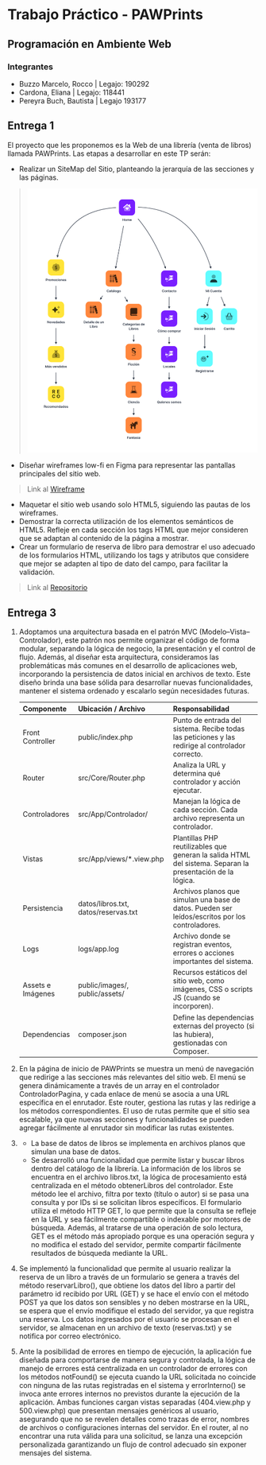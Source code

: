 # Trabajo Práctico - PAWPrints

## Programación en Ambiente Web

### **Integrantes**

- Buzzo Marcelo, Rocco   |   Legajo: 190292
- Cardona, Eliana        |   Legajo: 118441
- Pereyra Buch, Bautista |   Legajo 193177

## Entrega 1

El proyecto que les proponemos es la Web de una librería (venta de libros) llamada PAWPrints. Las etapas a desarrollar en este TP serán:

- Realizar un SiteMap del Sitio, planteando la jerarquía de las secciones y las páginas.

> ![alt text](/home/images/pawprints-sitemap.png)

- Diseñar wireframes low-fi en Figma para representar las pantallas principales del sitio web.

> Link al [Wireframe](https://www.figma.com/design/iVTO3usGiNgsAN9lrRd9ko/TP1-PAW?node-id=0-1&p=f&t=Weh9avHT0X2SWn6c-0)

- Maquetar el sitio web usando solo HTML5, siguiendo las pautas de los wireframes.
- Demostrar la correcta utilización de los elementos semánticos de HTML5. Refleje en cada sección los tags HTML que mejor consideren que se adaptan al contenido de la página a mostrar.
- Crear un formulario de reserva de libro para demostrar el uso adecuado de los formularios HTML, utilizando los tags y atributos que considere que mejor se adapten al tipo de dato del campo, para facilitar la validación.

> Link al [Repositorio](https://github.com/roccobuzzomarcelo/PAW-2025-TPS/tree/main/home)

## Entrega 3

1) Adoptamos una arquitectura basada en el patrón MVC (Modelo–Vista–Controlador), este patrón nos permite organizar el código de forma modular, separando la lógica de negocio, la presentación y el control de flujo. Además, al diseñar esta arquitectura, consideramos las problemáticas más comunes en el desarrollo de aplicaciones web, incorporando la persistencia de datos inicial en archivos de texto. Este diseño brinda una base sólida para desarrollar nuevas funcionalidades, mantener el sistema ordenado y escalarlo según necesidades futuras.

    | **Componente**     | **Ubicación / Archivo**                        | **Responsabilidad**                                                                 |
    |--------------------|------------------------------------------------|-------------------------------------------------------------------------------------|
    | Front Controller    | public/index.php                               | Punto de entrada del sistema. Recibe todas las peticiones y las redirige al controlador correcto. |
    | Router              | src/Core/Router.php                            | Analiza la URL y determina qué controlador y acción ejecutar.                      |
    | Controladores       | src/App/Controlador/                           | Manejan la lógica de cada sección. Cada archivo representa un controlador.         |
    | Vistas              | src/App/views/*.view.php                       | Plantillas PHP reutilizables que generan la salida HTML del sistema. Separan la presentación de la lógica. |
    | Persistencia        | datos/libros.txt, datos/reservas.txt          | Archivos planos que simulan una base de datos. Pueden ser leídos/escritos por los controladores. |
    | Logs                | logs/app.log                                   | Archivo donde se registran eventos, errores o acciones importantes del sistema.    |
    | Assets e Imágenes   | public/images/, public/assets/                | Recursos estáticos del sitio web, como imágenes, CSS o scripts JS (cuando se incorporen). |
    | Dependencias        | composer.json                                  | Define las dependencias externas del proyecto (si las hubiera), gestionadas con Composer. |

2) En la página de inicio de PAWPrints se muestra un menú de navegación que redirige a las secciones más relevantes del sitio web. El menú se genera dinámicamente a través de un array en el controlador ControladorPagina, y cada enlace de menú se asocia a una URL específica en el enrutador. Este router, gestiona las rutas y las redirige a los métodos correspondientes. El uso de rutas permite que el sitio sea escalable, ya que nuevas secciones y funcionalidades se pueden agregar fácilmente al enrutador sin modificar las rutas existentes.

3)
    - La base de datos de libros se implementa en archivos planos que simulan una base de datos.
    - Se desarrolló una funcionalidad que permite listar y buscar libros dentro del catálogo de la librería. La información de los libros se encuentra en el archivo libros.txt,  la lógica de procesamiento está centralizada en el método obtenerLibros del controlador. Este método lee el archivo, filtra por texto (título o autor) si se pasa una consulta y por IDs si se solicitan libros específicos. El formulario utiliza el método HTTP GET, lo que permite que la consulta se refleje en la URL y sea fácilmente compartible o indexable por motores de búsqueda. Además, al tratarse de una operación de solo lectura, GET es el método más apropiado porque es una operación segura y no modifica el estado del servidor, permite compartir fácilmente resultados de búsqueda mediante la URL.

4) Se implementó la funcionalidad que permite al usuario realizar la reserva de un libro a través de un formulario se genera a través del método reservarLibro(), que obtiene los datos del libro a partir del parámetro id recibido por URL (GET) y se hace el envío con el método POST ya que los datos son sensibles y no deben mostrarse en la URL, se espera que el envío modifique el estado del servidor, ya que registra una reserva. Los datos ingresados por el usuario se procesan en el servidor, se almacenan en un archivo de texto (reservas.txt) y se notifica por correo electrónico.

5) Ante la posibilidad de errores en tiempo de ejecución, la aplicación fue diseñada para comportarse de manera segura y controlada, la lógica de manejo de errores está centralizada en un controlador de errores con los métodos notFound() se ejecuta cuando la URL solicitada no coincide con ninguna de las rutas registradas en el sistema y errorInterno() se invoca ante errores internos no previstos durante la ejecución de la aplicación. Ambas funciones cargan vistas separadas (404.view.php y 500.view.php) que presentan mensajes genéricos al usuario, asegurando que no se revelen detalles como trazas de error, nombres de archivos o configuraciones internas del servidor. En el router, al no encontrar una ruta válida para una solicitud, se lanza una excepción personalizada garantizando un flujo de control adecuado sin exponer mensajes del sistema.
